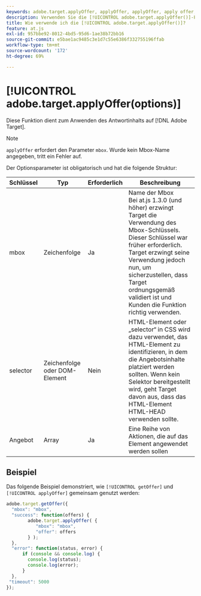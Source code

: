 ```yaml
---
keywords: adobe.target.applyOffer, applyOffer, applyOffer, apply offer, at.js, Funktionen, Funktion, $8
description: Verwenden Sie die [!UICONTROL adobe.target.applyOffer()]-Funktion für die  [!DNL Adobe Target] .js-JavaScript-Bibliothek , um den Antwortinhalt anzuwenden.
title: Wie verwende ich die [!UICONTROL adobe.target.applyOffer()]?
feature: at.js
exl-id: 957bbe92-8012-4bd5-95d6-1ae38b72bb16
source-git-commit: e5bae1ac9485c3e1d7c55e6386f332755196ffab
workflow-type: tm+mt
source-wordcount: '172'
ht-degree: 69%

---
```


# [!UICONTROL adobe.target.applyOffer(options)]

Diese Funktion dient zum Anwenden des Antwortinhalts auf [!DNL Adobe Target].

>[!NOTE]
>
>`applyOffer` erfordert den Parameter `mbox`. Wurde kein Mbox-Name angegeben, tritt ein Fehler auf.

Der Optionsparameter ist obligatorisch und hat die folgende Struktur:

| Schlüssel | Typ | Erforderlich | Beschreibung |
|--- |--- |--- |--- |
| mbox | Zeichenfolge | Ja | Name der Mbox<br />Bei at.js 1.3.0 (und höher) erzwingt Target die Verwendung des Mbox-Schlüssels. Dieser Schlüssel war früher erforderlich. Target erzwingt seine Verwendung jedoch nun, um sicherzustellen, dass Target ordnungsgemäß validiert ist und Kunden die Funktion richtig verwenden. |
| selector | Zeichenfolge oder DOM-Element | Nein | HTML-Element oder „selector“ in CSS wird dazu verwendet, das HTML-Element zu identifizieren, in dem die Angebotsinhalte platziert werden sollten. Wenn kein Selektor bereitgestellt wird, geht Target davon aus, dass das HTML-Element HTML-HEAD verwenden sollte. |
| Angebot | Array | Ja | Eine Reihe von Aktionen, die auf das Element angewendet werden sollen |

## Beispiel

Das folgende Beispiel demonstriert, wie `[!UICONTROL getOffer]` und `[!UICONTROL applyOffer]` gemeinsam genutzt werden:

```javascript {line-numbers="true"}
adobe.target.getOffer({   
  "mbox": "mbox",   
  "success": function(offers) {           
        adobe.target.applyOffer( {  
           "mbox": "mbox", 
           "offer": offers  
        } ); 
  },   
  "error": function(status, error) {           
      if (console && console.log) { 
        console.log(status); 
        console.log(error); 
      } 
  }, 
 "timeout": 5000 
}); 
```
